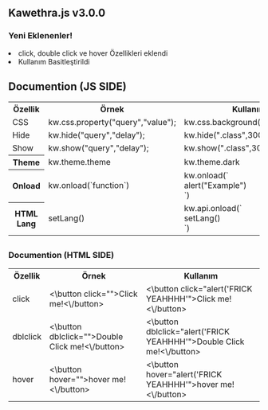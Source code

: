 <h2>Kawethra.js v3.0.0</h2>
<h3>Yeni Eklenenler!</h3>
<li>click, double click ve hover Özellikleri eklendi</li>
<li>Kullanım Basitleştirildi</li>
<h2>Documention (JS SIDE)</h2>
<table style='width:100%'>
 <tr>
   <th>Özellik</th>
   <th>Örnek</th>
   <th>Kullanım</th>
 </tr>
 <tr>
   <td>CSS</td>
   <td>kw.css.property("query","value");</td>
   <td>kw.css.background("body","red");</td>
 </tr>
 <tr>
   <td>Hide</td>
   <td>kw.hide("query","delay");</td>
   <td>kw.hide(".class",3000);</td>  
 </tr>
 <tr>
   <td>Show</td>
   <td>kw.show("query","delay");</td>
   <td>kw.show(".class",3000);</td>  
 </tr>
 <tr>
  <th>Theme</td>
  <td>kw.theme.theme</td>
  <td>kw.theme.dark</td>
</tr>
<tr>
  <th>Onload</th>
  <td>kw.onload(`function`)</td>
  <td>kw.onload(`<br>
    alert("Example")<br>
   `) </td>
</tr>
<tr>
 <th>HTML Lang</th>
  <td>setLang()</td>
  <td>kw.api.onload(`<br>
    setLang()<br>
   `) </td>
</tr>
</table>
<h2></h2>
<h3>Documention (HTML SIDE)</h3>
<table>
 <tr>
   <th>Özellik</th>
   <th>Örnek</th>
   <th>Kullanım</th>
 </tr>
 <tr>
   <td>click</td>
   <td><\button click="">Click me!<\/button></td>
   <td><\button click="alert('FRICK YEAHHHH'">Click me!<\/button></td>
 </tr>
  <tr>
   <td>dblclick</td>
   <td><\button dblclick="">Double Click me!<\/button></td>
   <td><\button dblclick="alert('FRICK YEAHHHH'">Double Click me!<\/button></td>
 </tr>
  <tr>
   <td>hover</td>
   <td><\button hover="">hover me!<\/button></td>
   <td><\button hover="alert('FRICK YEAHHHH'">hover me!<\/button></td>
 </tr>
</table>
